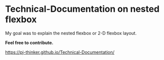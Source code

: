 # Technical-Documentation on nested flexbox
 
My goal was to explain the nested flexbox or 2-D flexbox layout.

<strong>Feel free to contribute.</strong>

https://pj-thinker.github.io/Technical-Documentation/
